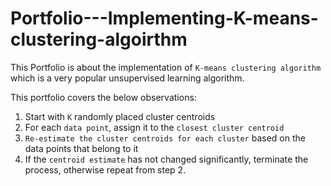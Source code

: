 # Portfolio---Implementing-K-means-clustering-algoirthm
This Portfolio is about the implementation of `K-means clustering algorithm` which is a very popular unsupervised learning algorithm.

This portfolio covers the below observations:

1. Start with `K` randomly placed cluster centroids
2. For each `data point`, assign it to the `closest cluster centroid`
3. `Re-estimate the cluster centroids for each cluster` based on the data points that belong to it
4. If the `centroid estimate` has not changed significantly, terminate the process, otherwise repeat from step 2.

